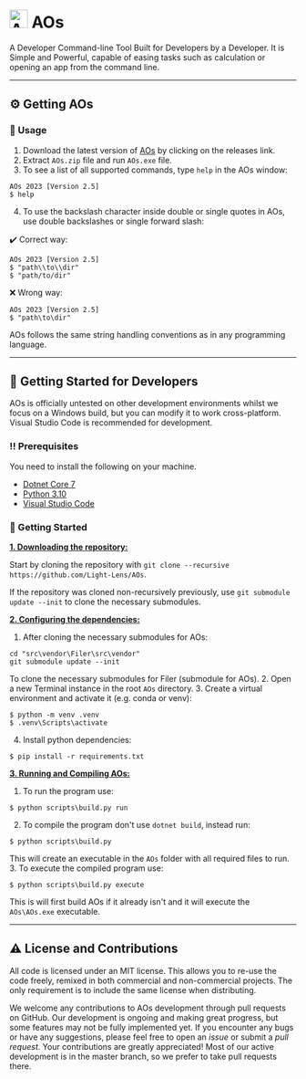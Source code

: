 # <img title="AOs" src="https://github.com/Light-Lens/AOs/blob/master/img/AOs.ico?raw=true" width="32" height="32"> AOs

A Developer Command-line Tool Built for Developers by a Developer. It is Simple and Powerful, capable of easing tasks such as calculation or opening an app from the command line.

***

## :gear: Getting AOs
### :eyes: Usage
1. Download the latest version of [AOs](https://github.com/Light-Lens/AOs/releases/) by clicking on the releases link.
2. Extract `AOs.zip` file and run `AOs.exe` file.
3. To see a list of all supported commands, type `help` in the AOs window:
```console
AOs 2023 [Version 2.5]
$ help
```

4. To use the backslash character inside double or single quotes in AOs, use double backslashes or single forward slash:

:heavy_check_mark: Correct way:
```console
AOs 2023 [Version 2.5]
$ "path\\to\\dir"
$ "path/to/dir"
```

:x: Wrong way:
```console
AOs 2023 [Version 2.5]
$ "path\to\dir"
```

AOs follows the same string handling conventions as in any programming language.

***

## :toolbox: Getting Started for Developers
AOs is officially untested on other development environments whilst we focus on a Windows build, but you can modify it to work cross-platform. Visual Studio Code is recommended for development.

### :bangbang: Prerequisites
You need to install the following on your machine.
- [Dotnet Core 7](https://dotnet.microsoft.com/en-us/download/dotnet/7.0)
- [Python 3.10](https://www.python.org/downloads/release/python-3109/)
- [Visual Studio Code](https://code.visualstudio.com/)

### :pencil: Getting Started
<ins>**1. Downloading the repository:**</ins>

Start by cloning the repository with `git clone --recursive https://github.com/Light-Lens/AOs`.

If the repository was cloned non-recursively previously, use `git submodule update --init` to clone the necessary submodules.

<ins>**2. Configuring the dependencies:**</ins>

1. After cloning the necessary submodules for AOs:
```console
cd "src\vendor\Filer\src\vendor"
git submodule update --init
```
To clone the necessary submodules for Filer (submodule for AOs).
2. Open a new Terminal instance in the root `AOs` directory.
3. Create a virtual environment and activate it (e.g. conda or venv):
```console
$ python -m venv .venv
$ .venv\Scripts\activate
```
4. Install python dependencies:
```console
$ pip install -r requirements.txt
```

<ins>**3. Running and Compiling AOs:**</ins>

1. To run the program use:
```console
$ python scripts\build.py run
```
2. To compile the program don't use `dotnet build`, instead run:
```console
$ python scripts\build.py
```
This will create an executable in the `AOs` folder with all required files to run.
3. To execute the compiled program use:
```console
$ python scripts\build.py execute
```
This is will first build AOs if it already isn't and it will execute the `AOs\AOs.exe` executable.

***

## :warning: License and Contributions
All code is licensed under an MIT license. This allows you to re-use the code freely, remixed in both commercial and non-commercial projects. The only requirement is to include the same license when distributing.

We welcome any contributions to AOs development through pull requests on GitHub. Our development is ongoing and making great progress, but some features may not be fully implemented yet. If you encounter any bugs or have any suggestions, please feel free to open an _issue_ or submit a _pull request_. Your contributions are greatly appreciated! Most of our active development is in the master branch, so we prefer to take pull requests there.
